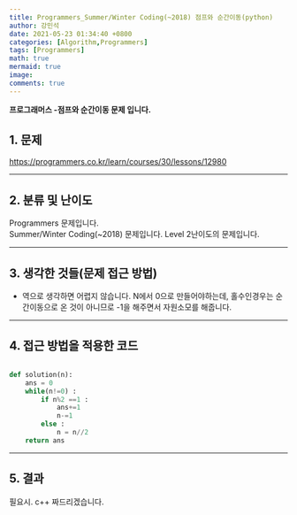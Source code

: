 ```yaml
---
title: Programmers_Summer/Winter Coding(~2018) 점프와 순간이동(python)
author: 강민석
date: 2021-05-23 01:34:40 +0800
categories: [Algorithm,Programmers]
tags: [Programmers]
math: true
mermaid: true
image: 
comments: true
---
```


**프로그래머스 -점프와 순간이동 문제 입니다.**

## 1. 문제
<https://programmers.co.kr/learn/courses/30/lessons/12980>






-----  

## 2. 분류 및 난이도

Programmers 문제입니다.  
Summer/Winter Coding(~2018) 문제입니다.
Level 2난이도의 문제입니다. 


-----  

## 3. 생각한 것들(문제 접근 방법)

- 역으로 생각하면 어렵지 않습니다. N에서 0으로 만들어야하는데, 홀수인경우는 순간이동으로 온 것이 아니므로 -1을 해주면서 자원소모를 해줍니다.

-----  

## 4. 접근 방법을 적용한 코드


```python

def solution(n):
    ans = 0
    while(n!=0) : 
        if n%2 ==1 : 
            ans+=1
            n-=1
        else : 
            n = n//2
    return ans
```


-----



## 5. 결과

필요시. c++ 짜드리겠습니다.















 
